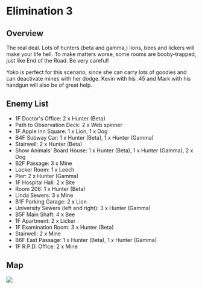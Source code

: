 # Elimination 3

## Overview

The real deal. Lots of hunters (beta and gamma,) lions, bees and lickers will make your life hell. To make matters worse, some rooms are booby-trapped, just like End of the Road. Be very careful!

Yoko is perfect for this scenario, since she can carry lots of goodies and can deactivate mines with her dodge. Kevin with his .45 and Mark with his handgun will also be of great help.

## Enemy List

- 1F Doctor's Office: 2 x Hunter (Beta)
- Path to Observation Deck: 2 x Web spinner
- 1F Apple Inn Square: 1 x Lion, 1 x Dog
- B4F Subway Car: 1 x Hunter (Beta), 1 x Hunter (Gamma)
- Stairwell: 2 x Hunter (Beta)
- Show Animals' Board House: 1 x Hunter (Beta), 1 x Hunter (Gamma), 2 x Dog
- B2F Passage: 3 x Mine
- Locker Room: 1 x Leech
- Pier: 2 x Hunter (Gamma)
- 1F Hospital Hall: 2 x Bite
- Room 206: 1 x Hunter (Beta)
- Linda Sewers: 3 x Mine
- B1F Parking Garage: 2 x Lion
- University Sewers (left and right): 3 x Hunter (Gamma)
- B5F Main Shaft: 4 x Bee
- 1F Apartment: 2 x Licker
- 1F Examination Room: 3 x Hunter (Beta)
- Stairwell: 2 x Mine
- B6F East Passage: 1 x Hunter (Beta), 1 x Hunter (Gamma)
- 1F R.P.D. Office: 2 x Mine

## Map

<img src="/assets/elimination_routes/elimination3.svg">